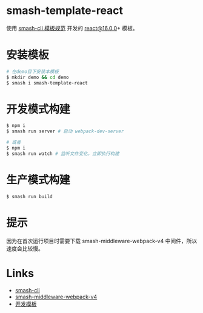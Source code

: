 # smash-template-react

使用 [smash-cli 模板规范](https://github.com/chenhaihong/smash-cli) 开发的 react@16.0.0+ 模板。

# 安装模板

```bash
# 在demo目下安装本模板
$ mkdir demo && cd demo
$ smash i smash-template-react
```

# 开发模式构建

```bash
$ npm i
$ smash run server # 启动 webpack-dev-server

# 或者
$ npm i
$ smash run watch # 监听文件变化，立即执行构建
```

# 生产模式构建

```bash
$ smash run build
```

# 提示

因为在首次运行项目时需要下载 smash-middleware-webpack-v4 中间件，所以速度会比较慢。

# Links

- [smash-cli](https://github.com/chenhaihong/smash-cli)
- [smash-middleware-webpack-v4](https://github.com/chenhaihong/smash-middleware-webpack-v4)
- [开发模板](https://github.com/chenhaihong/smash-cli/wiki/%E5%BC%80%E5%8F%91%E6%A8%A1%E6%9D%BF)
